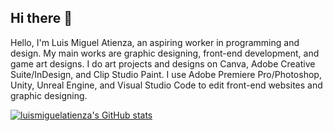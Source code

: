 ## Hi there 👋

Hello, I'm Luis Miguel Atienza, an aspiring worker in programming and design. My main works are graphic designing, front-end development, and game art designs. I do art projects and designs on Canva, Adobe Creative Suite/InDesign, and Clip Studio Paint. I use Adobe Premiere Pro/Photoshop, Unity, Unreal Engine, and Visual Studio Code to edit front-end websites and graphic designing.

[![luismiguelatienza's GitHub stats](https://github-readme-stats.vercel.app/api?username=luismiguelatienza)](https://github.com/anuraghazra/github-readme-stats)




<!--
**luismiguelatienza/luismiguelatienza** is a ✨ _special_ ✨ repository because its `README.md` (this file) appears on your GitHub profile.

Here are some ideas to get you started:

- 🔭 I’m currently working on ...
- 🌱 I’m currently learning ...
- 👯 I’m looking to collaborate on ...
- 🤔 I’m looking for help with ...
- 💬 Ask me about ...
- 📫 How to reach me: ...
- 😄 Pronouns: ...
- ⚡ Fun fact: ...
-->
